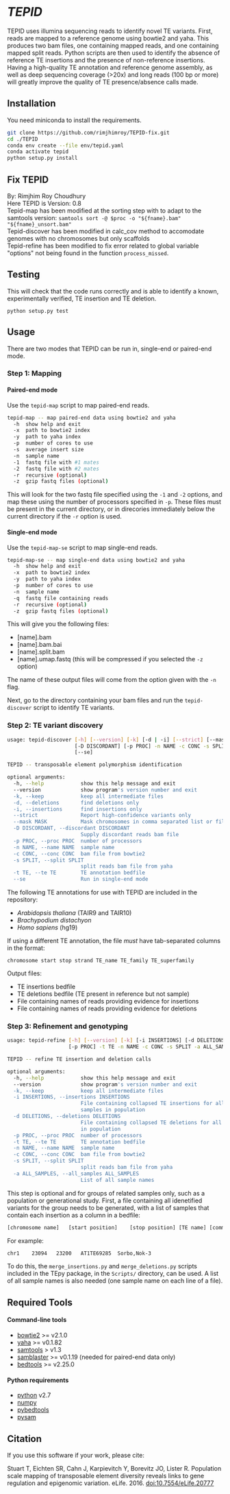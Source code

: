 *TEPID*
======

TEPID uses illumina sequencing reads to identify novel TE variants. First, reads are mapped to a reference genome using bowtie2 and yaha. This produces two bam files, one containing mapped reads, and one containing mapped split reads. Python scripts are then used to identify the absence of reference TE insertions and the presence of non-reference insertions. Having a high-quality TE annotation and reference genome assembly, as well as deep sequencing coverage (>20x) and long reads (100 bp or more) will greatly improve the quality of TE presence/absence calls made.

## Installation

You need miniconda to install the requirements.

```bash
git clone https://github.com/rimjhimroy/TEPID-fix.git
cd ./TEPID
conda env create --file env/tepid.yaml
conda activate tepid
python setup.py install
```
## Fix TEPID

By: Rimjhim Roy Choudhury  
Here TEPID is Version: 0.8  
Tepid-map has been modified at the sorting step with to adapt to the samtools version:
`samtools sort -@ $proc -o "${fname}.bam" "${fname}_unsort.bam"`  
Tepid-discover has been modified in calc_cov method to accomodate genomes with no chromosomes but only scaffolds  
Tepid-refine has been modified to fix error related to global variable "options" not being found in the function `process_missed`.  

## Testing

This will check that the code runs correctly and is able to identify a known, experimentally verified, TE insertion and TE deletion.

```
python setup.py test
```

## Usage

There are two modes that TEPID can be run in, single-end or paired-end mode.  

### Step 1: Mapping

#### Paired-end mode

Use the `tepid-map` script to map paired-end reads.

```bash
tepid-map -- map paired-end data using bowtie2 and yaha
  -h  show help and exit
  -x  path to bowtie2 index
  -y  path to yaha index
  -p  number of cores to use
  -s  average insert size
  -n  sample name
  -1  fastq file with #1 mates
  -2  fastq file with #2 mates
  -r  recursive (optional)
  -z  gzip fastq files (optional)
```

This will look for the two fastq file specified using the `-1` and `-2` options, and map these using the number of processors specified in `-p`. These files must be present in the current directory, or in direcories immediately below the current directory if the `-r` option is used.

#### Single-end mode

Use the `tepid-map-se` script to map single-end reads.  

```bash
tepid-map-se -- map single-end data using bowtie2 and yaha
  -h  show help and exit
  -x  path to bowtie2 index
  -y  path to yaha index
  -p  number of cores to use
  -n  sample name
  -q  fastq file containing reads
  -r  recursive (optional)
  -z  gzip fastq files (optional)
```


This will give you the following files:

* [name].bam
* [name].bam.bai
* [name].split.bam
* [name].umap.fastq (this will be compressed if you selected the `-z` option)

The name of these output files will come from the option given with the `-n` flag.

Next, go to the directory containing your bam files and run the `tepid-discover` script to identify TE variants.

### Step 2: TE variant discovery

```bash
usage: tepid-discover [-h] [--version] [-k] [-d | -i] [--strict] [--mask MASK]
                      [-D DISCORDANT] [-p PROC] -n NAME -c CONC -s SPLIT -t TE
                      [--se]

TEPID -- transposable element polymorphism identification

optional arguments:
  -h, --help            show this help message and exit
  --version             show program's version number and exit
  -k, --keep            keep all intermediate files
  -d, --deletions       find deletions only
  -i, --insertions      find insertions only
  --strict              Report high-confidence variants only
  --mask MASK           Mask chromosomes in comma separated list or file
  -D DISCORDANT, --discordant DISCORDANT
                        Supply discordant reads bam file
  -p PROC, --proc PROC  number of processors
  -n NAME, --name NAME  sample name
  -c CONC, --conc CONC  bam file from bowtie2
  -s SPLIT, --split SPLIT
                        split reads bam file from yaha
  -t TE, --te TE        TE annotation bedfile
  --se                  Run in single-end mode
```

The following TE annotations for use with TEPID are included in the repository:  
  - *Arabidopsis thaliana* (TAIR9 and TAIR10)
  - *Brachypodium distachyon*
  - *Homo sapiens* (hg19)

If using a different TE annotation, the file _must_ have tab-separated columns in the format:

`chromosome start stop strand TE_name TE_family TE_superfamily`

Output files:

  * TE insertions bedfile
  * TE deletions bedfile (TE present in reference but not sample)
  * File containing names of reads providing evidence for insertions
  * File containing names of reads providing evidence for deletions

### Step 3: Refinement and genotyping

```bash
usage: tepid-refine [-h] [--version] [-k] [-i INSERTIONS] [-d DELETIONS]
                    [-p PROC] -t TE -n NAME -c CONC -s SPLIT -a ALL_SAMPLES

TEPID -- refine TE insertion and deletion calls

optional arguments:
  -h, --help            show this help message and exit
  --version             show program's version number and exit
  -k, --keep            keep all intermediate files
  -i INSERTIONS, --insertions INSERTIONS
                        File containing collapsed TE insertions for all
                        samples in population
  -d DELETIONS, --deletions DELETIONS
                        File containing collapsed TE deletions for all samples
                        in population
  -p PROC, --proc PROC  number of processors
  -t TE, --te TE        TE annotation bedfile
  -n NAME, --name NAME  sample name
  -c CONC, --conc CONC  bam file from bowtie2
  -s SPLIT, --split SPLIT
                        split reads bam file from yaha
  -a ALL_SAMPLES, --all_samples ALL_SAMPLES
                        List of all sample names
```

This step is optional and for groups of related samples only, such as a population or generational study. First, a file containing all idenetified variants for the group needs to be generated, with a list of samples that contain each insertion as a column in a bedfile:

```bash
[chromosome name]	[start position]	[stop position]	[TE name] [comma-separated list of samples containing insertion]
```

For example:
```bash
chr1	23094	23200	AT1TE69285	Sorbo,Nok-3
```

To do this, the `merge_insertions.py` and `merge_deletions.py` scripts included in the TEpy package, in the `Scripts/` directory, can be used. A list of all sample names is also needed (one sample name on each line of a file).


## Required Tools

#### Command-line tools

* [bowtie2](http://bowtie-bio.sourceforge.net/bowtie2/index.shtml) >= v2.1.0  
* [yaha](https://github.com/GregoryFaust/yaha) >= v0.1.82  
* [samtools](http://www.htslib.org/download/) > v1.3  
* [samblaster](https://github.com/GregoryFaust/samblaster) >= v0.1.19 (needed for paired-end data only)  
* [bedtools](http://bedtools.readthedocs.org/en/latest/) >= v2.25.0  

#### Python requirements

* [python](https://www.python.org) v2.7  
* [numpy](http://www.numpy.org/)  
* [pybedtools](http://pythonhosted.org/pybedtools/)  
* [pysam](http://pysam.readthedocs.org/en/latest/)  


## Citation

If you use this software if your work, please cite:

Stuart T, Eichten SR, Cahn J, Karpievitch Y, Borevitz JO, Lister R. Population scale mapping of transposable element diversity reveals links to gene regulation and epigenomic variation. eLife. 2016. [doi:10.7554/eLife.20777](http://dx.doi.org/10.7554/eLife.20777)
